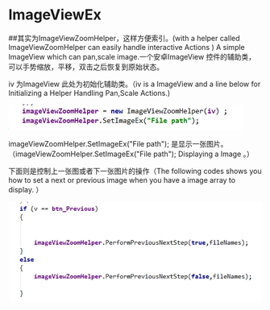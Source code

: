 # ImageViewEx 

##其实为ImageViewZoomHelper，这样方便索引。(with a helper called ImageViewZoomHelper can easily handle interactive Actions )
A simple ImageView which can pan,scale image.一个安卓ImageView 控件的辅助类，可以手势缩放，平移，双击之后恢复到原始状态。

iv 为ImageView 此处为初始化辅助类。（iv is a ImageView and a line below for Initializing a Helper  Handling Pan,Scale Actions.)


![0.png](https://github.com/shikiiGithub/ImageViewEx/blob/master/1.PNG)

 imageViewZoomHelper.SetImageEx("File path"); 是显示一张图片。（imageViewZoomHelper.SetImageEx("File path"); Displaying a Image 。）
 
 
 下面则是控制上一张图或者下一张图片的操作（The following codes shows you how to set a next or previous image when you have a image array to display. ）
 

![1.png](https://github.com/shikiiGithub/ImageViewEx/blob/master/2.PNG)
